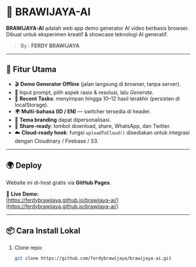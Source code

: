 # 🌌 BRAWIJAYA-AI

**BRAWIJAYA-AI** adalah web app demo generator AI video berbasis browser.  
Dibuat untuk eksperimen kreatif & showcase teknologi AI generatif.  

> By : **FERDY BRAWIJAYA**

---

## 🚀 Fitur Utama
- 🎬 **Demo Generator Offline** (jalan langsung di browser, tanpa server).  
- 📝 Input prompt, pilih aspek rasio & resolusi, lalu *Generate*.  
- 📂 **Recent Tasks**: menyimpan hingga 10–12 hasil terakhir (persisten di localStorage).  
- 🌍 **Multi-bahasa (ID / EN)** — switcher tersedia di header.  
- 🎨 **Tema branding** dapat dipersonalisasi.  
- 🔗 **Share-ready**: tombol download, share, WhatsApp, dan Twitter.  
- ☁️ **Cloud-ready hook**: fungsi `uploadToCloud()` disediakan untuk integrasi dengan Cloudinary / Firebase / S3.  

---

## 🌍 Deploy
Website ini di-host gratis via **GitHub Pages**.

🔗 **Live Demo:**  
[https://ferdybrawijaya.github.io/brawijaya-ai/](https://ferdybrawijaya.github.io/brawijaya-ai/)  


---

## 📦 Cara Install Lokal
1. Clone repo:
   ```bash
   git clone https://github.com/ferdybrawijaya/brawijaya-ai.git
